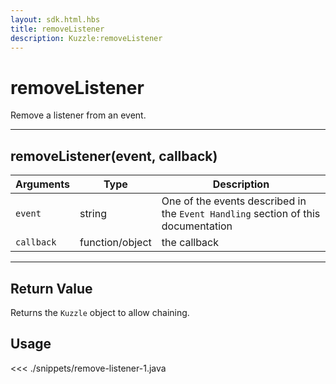```yaml
---
layout: sdk.html.hbs
title: removeListener
description: Kuzzle:removeListener
---
```


# removeListener

Remove a listener from an event.

---

## removeListener(event, callback)

| Arguments  | Type            | Description                                                                       |
| ---------- | --------------- | --------------------------------------------------------------------------------- |
| `event`    | string          | One of the events described in the `Event Handling` section of this documentation |
| `callback` | function/object | the callback                                                                      |

---

## Return Value

Returns the `Kuzzle` object to allow chaining.

## Usage

<<< ./snippets/remove-listener-1.java
